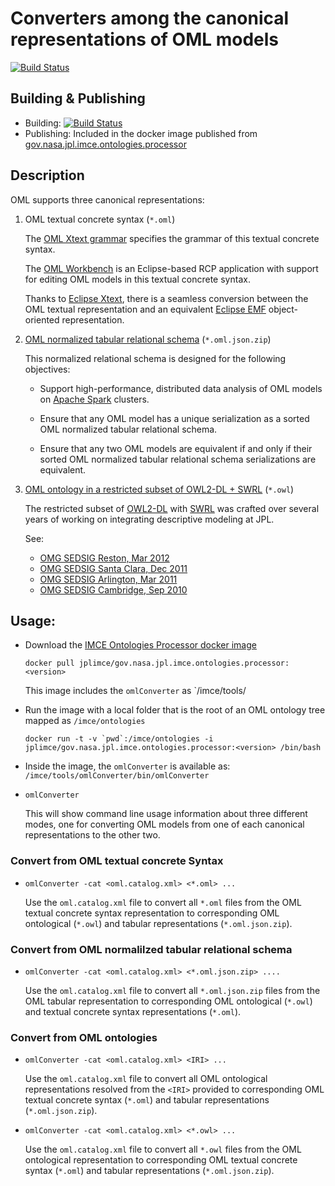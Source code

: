 # Converters among the canonical representations of OML models

[![Build Status](https://travis-ci.org/JPL-IMCE/gov.nasa.jpl.imce.oml.converters.svg?branch=master)](https://travis-ci.org/JPL-IMCE/gov.nasa.jpl.imce.oml.converters)

## Building & Publishing

- Building: [![Build Status](https://travis-ci.org/JPL-IMCE/gov.nasa.jpl.imce.oml.converters.svg?branch=master)](https://travis-ci.org/JPL-IMCE/gov.nasa.jpl.imce.oml.converters)
- Publishing: Included in the docker image published from [gov.nasa.jpl.imce.ontologies.processor](https://github.com/JPL-IMCE/gov.nasa.jpl.imce.ontologies.processor)

## Description

OML supports three canonical representations:
1) OML textual concrete syntax (`*.oml`)

   The [OML Xtext grammar](https://github.com/JPL-IMCE/gov.nasa.jpl.imce.oml.tycho/blob/master/plugins/core/gov.nasa.jpl.imce.oml.dsl/src/gov/nasa/jpl/imce/oml/dsl/OML.xtext)
   specifies the grammar of this textual concrete syntax.
  
   The [OML Workbench](https://github.com/JPL-IMCE/gov.nasa.jpl.imce.oml.tycho/tree/master/releng/gov.nasa.jpl.imce.oml.product) 
   is an Eclipse-based RCP application with support for editing OML models in this textual concrete syntax.
   
   Thanks to [Eclipse Xtext](https://www.eclipse.org/Xtext/), there is a seamless conversion between the
   OML textual representation and an equivalent [Eclipse EMF](https://www.eclipse.org/modeling/emf/) object-oriented representation.
   
2) [OML normalized tabular relational schema](https://github.com/JPL-IMCE/gov.nasa.jpl.imce.oml.tables) (`*.oml.json.zip`)

   This normalized relational schema is designed for the following objectives:
   - Support high-performance, distributed data analysis of OML models on [Apache Spark](http://spark.apache.org/) clusters.
   
   - Ensure that any OML model has a unique serialization as a sorted OML normalized tabular relational schema.
   
   - Ensure that any two OML models are equivalent if and only if 
     their sorted OML normalized tabular relational schema serializations are equivalent.

3) [OML ontology in a restricted subset of OWL2-DL + SWRL](https://github.com/JPL-IMCE/gov.nasa.jpl.omf.scala.binding.owlapi) (`*.owl`)

   The restricted subset of [OWL2-DL](https://www.w3.org/TR/owl2-syntax/) with [SWRL](https://www.w3.org/Submission/SWRL/)
   was crafted over several years of working on integrating descriptive modeling at JPL.
   
   See:
   - [OMG SEDSIG Reston, Mar 2012](http://syseng.omg.org/syseng_info.htm#Reston-meeting-2012)
   - [OMG SEDSIG Santa Clara, Dec 2011](http://syseng.omg.org/syseng_info.htm#SantaClara-meeting-2011)
   - [OMG SEDSIG Arlington, Mar 2011](http://syseng.omg.org/syseng_info.htm#Arlington-meeting-2011)
   - [OMG SEDSIG Cambridge, Sep 2010](http://syseng.omg.org/syseng_info.htm#Boston-meeting-2010)
   
## Usage:

- Download the [IMCE Ontologies Processor docker image](https://hub.docker.com/r/jplimce/gov.nasa.jpl.imce.ontologies.processor/tags/)


  ```
  docker pull jplimce/gov.nasa.jpl.imce.ontologies.processor:<version>
  ```
  
  This image includes the `omlConverter` as `/imce/tools/

- Run the image with a local folder that is the root of an OML ontology tree mapped as `/imce/ontologies`

  ```
  docker run -t -v `pwd`:/imce/ontologies -i jplimce/gov.nasa.jpl.imce.ontologies.processor:<version> /bin/bash
  ```

- Inside the image, the `omlConverter` is available as: `/imce/tools/omlConverter/bin/omlConverter`

- `omlConverter`

    This will show command line usage information about three different modes,
    one for converting OML models from one of each canonical representations to the other two.
    
### Convert from OML textual concrete Syntax

- `omlConverter -cat <oml.catalog.xml> <*.oml> ...`
    
    Use the `oml.catalog.xml` file to convert all `*.oml` files from the OML textual concrete syntax representation 
    to corresponding OML ontological (`*.owl`) and tabular representations (`*.oml.json.zip`).
    
### Convert from OML normalilzed tabular relational schema

- `omlConverter -cat <oml.catalog.xml> <*.oml.json.zip> ....`
    
   Use the `oml.catalog.xml` file to convert all `*.oml.json.zip` files from the OML tabular representation 
   to corresponding OML ontological (`*.owl`) and textual concrete syntax representations (`*.oml`).
       
    
### Convert from OML ontologies

- `omlConverter -cat <oml.catalog.xml> <IRI> ...`
                     
  Use the `oml.catalog.xml` file to convert all OML ontological representations resolved from the `<IRI>` provided
  to corresponding OML textual concrete syntax (`*.oml`) and tabular representations (`*.oml.json.zip`).
      
- `omlConverter -cat <oml.catalog.xml> <*.owl> ...`
                     
  Use the `oml.catalog.xml` file to convert all `*.owl` files from the OML ontological representation
  to corresponding OML textual concrete syntax (`*.oml`) and tabular representations (`*.oml.json.zip`).
      